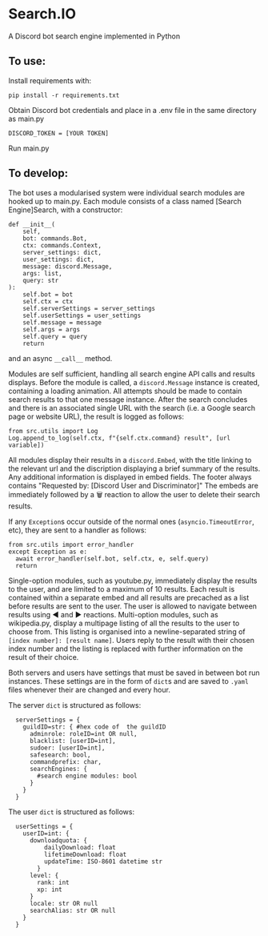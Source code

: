 # Search.IO
A Discord bot search engine implemented in Python

## To use:

Install requirements with:
```
pip install -r requirements.txt
```

Obtain Discord bot credentials and place in a .env file in the same directory as main.py 

`DISCORD_TOKEN = [YOUR TOKEN]`

Run main.py


## To develop:

  The bot uses a modularised system were individual search modules are hooked up to main.py.
  Each module consists of a class named [Search Engine]Search, with a constructor:
  ```
  def __init__(
      self,
      bot: commands.Bot,
      ctx: commands.Context,
      server_settings: dict,
      user_settings: dict,
      message: discord.Message,
      args: list,
      query: str
  ):
      self.bot = bot
      self.ctx = ctx
      self.serverSettings = server_settings
      self.userSettings = user_settings
      self.message = message
      self.args = args
      self.query = query
      return
  ```
  and an async `__call__` method.
  
  Modules are self sufficient, handling all search engine API calls and results displays.
  Before the module is called, a `discord.Message` instance is created, containing a loading animation. All attempts should be made to contain search results to that one message instance.
  After the search concludes and there is an associated single URL with the search (i.e. a Google search page or website URL), the result is logged as follows:
  ```
  from src.utils import Log
  Log.append_to_log(self.ctx, f"{self.ctx.command} result", [url variable])
  ```
  
  All modules display their results in a `discord.Embed`, with the title linking to the relevant url and the discription displaying a brief summary of the results.
  Any additional information is displayed in embed fields.
  The footer always contains "Requested by: [Discord User and Discriminator]"
  The embeds are immediately followed by a 🗑️ reaction to allow the user to delete their search results.
  
  If any `Exception`s occur outside of the normal ones (`asyncio.TimeoutError`, etc), they are sent to a handler as follows:
  ```
  from src.utils import error_handler
  except Exception as e:
    await error_handler(self.bot, self.ctx, e, self.query)
    return
  ```
  
  Single-option modules, such as youtube.py, immediately display the results to the user, and are limited to a maximum of 10 results. Each result is contained within a separate embed and all results are precached as a list before results are sent to the user. The user is allowed to navigate between results using ◀️ and ▶️ reactions.
  Multi-option modules, such as wikipedia.py, display a multipage listing of all the results to the user to choose from. This listing is organised into a newline-separated string of `[index number]: [result name]`. Users reply to the result with their chosen index number and the listing is replaced with further information on the result of their choice.
  
  Both servers and users have settings that must be saved in between bot run instances. These settings are in the form of `dict`s and are saved to `.yaml` files whenever their are changed and every hour.
  
  The server `dict` is structured as follows:
  ```
    serverSettings = {
      guildID=str: { #hex code of  the guildID
        adminrole: roleID=int OR null,
        blacklist: [userID=int],
        sudoer: [userID=int],
        safesearch: bool,
        commandprefix: char,
        searchEngines: {
          #search engine modules: bool
        }
      }
    }
  ```
  The user `dict` is structured as follows:
  ```
    userSettings = {
      userID=int: {
        downloadquota: {
            dailyDownload: float
            lifetimeDownload: float
            updateTime: ISO-8601 datetime str
          }
        level: {
          rank: int
          xp: int
        }
        locale: str OR null
        searchAlias: str OR null
      }
    }
  ```
